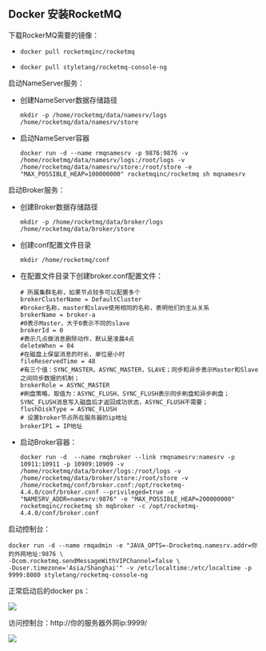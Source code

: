 ## Docker 安装RocketMQ

下载RockerMQ需要的镜像：

- ```shell
  docker pull rocketmqinc/rocketmq
  ```

- ```shell
  docker pull styletang/rocketmq-console-ng
  ```


启动NameServer服务：

- 创建NameServer数据存储路径

  ```shell
  mkdir -p /home/rocketmq/data/namesrv/logs /home/rocketmq/data/namesrv/store
  ```

- 启动NameServer容器

  ```shell
  docker run -d --name rmqnamesrv -p 9876:9876 -v /home/rocketmq/data/namesrv/logs:/root/logs -v /home/rocketmq/data/namesrv/store:/root/store -e "MAX_POSSIBLE_HEAP=100000000" rocketmqinc/rocketmq sh mqnamesrv
  ```

启动Broker服务：

- 创建Broker数据存储路径

  ```shell
  mkdir -p /home/rocketmq/data/broker/logs /home/rocketmq/data/broker/store 
  ```


- 创建conf配置文件目录

  ```shell
  mkdir /home/rocketmq/conf
  ```

- 在配置文件目录下创建broker.conf配置文件：

  ```shell
  # 所属集群名称，如果节点较多可以配置多个
  brokerClusterName = DefaultCluster
  #broker名称，master和slave使用相同的名称，表明他们的主从关系
  brokerName = broker-a
  #0表示Master，大于0表示不同的slave
  brokerId = 0
  #表示几点做消息删除动作，默认是凌晨4点
  deleteWhen = 04
  #在磁盘上保留消息的时长，单位是小时
  fileReservedTime = 48
  #有三个值：SYNC_MASTER，ASYNC_MASTER，SLAVE；同步和异步表示Master和Slave之间同步数据的机制；
  brokerRole = ASYNC_MASTER
  #刷盘策略，取值为：ASYNC_FLUSH，SYNC_FLUSH表示同步刷盘和异步刷盘；SYNC_FLUSH消息写入磁盘后才返回成功状态，ASYNC_FLUSH不需要；
  flushDiskType = ASYNC_FLUSH
  # 设置broker节点所在服务器的ip地址
  brokerIP1 = IP地址
  ```

- 启动Broker容器：

  ```shell
  docker run -d  --name rmqbroker --link rmqnamesrv:namesrv -p 10911:10911 -p 10909:10909 -v  /home/rocketmq/data/broker/logs:/root/logs -v /home/rocketmq/data/broker/store:/root/store -v /home/rocketmq/conf/broker.conf:/opt/rocketmq-4.4.0/conf/broker.conf --privileged=true -e "NAMESRV_ADDR=namesrv:9876" -e "MAX_POSSIBLE_HEAP=200000000" rocketmqinc/rocketmq sh mqbroker -c /opt/rocketmq-4.4.0/conf/broker.conf
  ```

启动控制台：

```shell
docker run -d --name rmqadmin -e "JAVA_OPTS=-Drocketmq.namesrv.addr=你的外网地址:9876 \
-Dcom.rocketmq.sendMessageWithVIPChannel=false \
-Duser.timezone='Asia/Shanghai'" -v /etc/localtime:/etc/localtime -p 9999:8080 styletang/rocketmq-console-ng
```

正常启动后的docker ps：

![](https://cdn.jsdelivr.net/gh/letengzz/tc2/img202403171629069.png)

访问控制台：http://你的服务器外网ip:9999/

![](https://cdn.jsdelivr.net/gh/letengzz/tc2/img202403171629531.png)
